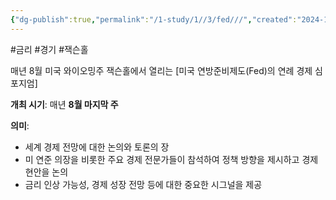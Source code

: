 ```yaml
---
{"dg-publish":true,"permalink":"/1-study/1//3/fed///","created":"2024-11-20T21:02:27.191+09:00","updated":"2025-06-03T20:07:19.749+09:00"}
---
```


#금리 #경기 #잭슨홀 


매년 8월 미국 와이오밍주 잭슨홀에서 열리는 [미국 연방준비제도(Fed)의 연례 경제 심포지엄]

**개최 시기**: 매년 **8월 마지막 주**

**의미**:
- 세계 경제 전망에 대한 논의와 토론의 장
- 미 연준 의장을 비롯한 주요 경제 전문가들이 참석하여 정책 방향을 제시하고 경제 현안을 논의
- 금리 인상 가능성, 경제 성장 전망 등에 대한 중요한 시그널을 제공